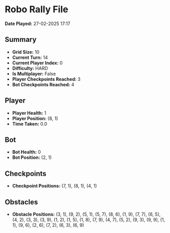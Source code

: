 # Robo Rally File
**Date Played:** 27-02-2025 17:17

## Summary
- **Grid Size:** 10
- **Current Turn:** 14
- **Current Player Index:** 0
- **Difficulty:** HARD
- **Is Multiplayer:** False
- **Player Checkpoints Reached:** 3
- **Bot Checkpoints Reached:** 4

## Player
- **Player Health:** 1
- **Player Position:** (8, 1)
- **Time Taken:** 0.0 

## Bot
- **Bot Health:** 0
- **Bot Position:** (2, 1)

## Checkpoints
- **Checkpoint Positions:** (7, 1), (8, 1), (4, 1)

## Obstacles
- **Obstacle Positions:** (3, 1), (9, 2), (5, 1), (5, 7), (8, 6), (1, 9), (7, 7), (6, 5), (4, 2), (3, 3), (3, 9), (1, 2), (1, 5), (1, 8), (7, 9), (4, 7), (5, 2), (9, 3), (9, 9), (1, 1), (9, 6), (2, 6), (7, 2), (6, 3), (6, 9)

